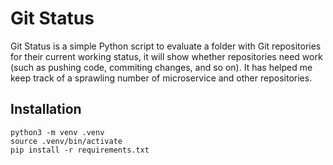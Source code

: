 # Git Status

Git Status is a simple Python script to evaluate a folder with Git repositories for their current working status, it
will show whether repositories need work (such as pushing code, commiting changes, and so on). It has helped me keep
track of a sprawling number of microservice and other repositories.

## Installation

```
python3 -m venv .venv
source .venv/bin/activate
pip install -r requirements.txt
```

